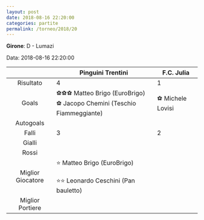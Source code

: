 ```yaml
---
layout: post
date: 2018-08-16 22:20:00
categories: partite
permalink: /torneo/2018/20
---
```

**Girone**: D - Lumazi

Data: 2018-08-16 22:20:00

| | Pinguini Trentini | F.C. Julia |
|:-----:|-----|-----|
Risultato|4|1
Goals|⚽⚽⚽ Matteo Brigo (EuroBrigo)<br/>⚽ Jacopo Chemini (Teschio Fiammeggiante)|⚽ Michele Lovisi<br/>
Autogoals||
Falli|3|2
Gialli||
Rossi||
Miglior Giocatore|⭐ Matteo Brigo (EuroBrigo)<br/><br/>⭐⭐ Leonardo Ceschini (Pan bauletto)<br/>|
Miglior Portiere||
